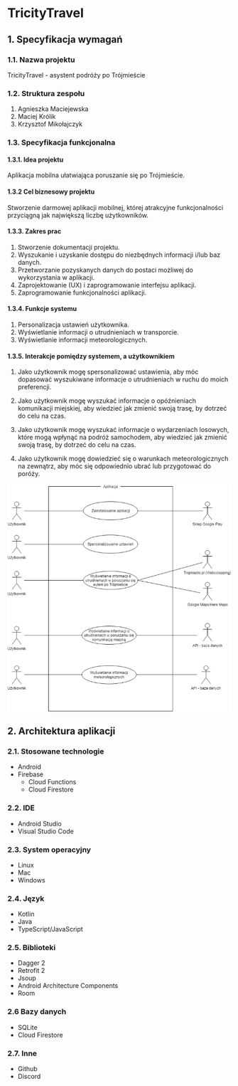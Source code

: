 # TricityTravel

## 1. Specyfikacja wymagań
### 1.1. Nazwa projektu
TricityTravel - asystent podróży po Trójmieście

### 1.2. Struktura zespołu
1. Agnieszka Maciejewska
2. Maciej Królik
3. Krzysztof Mikołajczyk

### 1.3. Specyfikacja funkcjonalna
#### 1.3.1. Idea projektu
Aplikacja mobilna ułatwiająca poruszanie się po Trójmieście.

#### 1.3.2 Cel biznesowy projektu
Stworzenie darmowej aplikacji mobilnej, której atrakcyjne funkcjonalności przyciągną jak największą liczbę użytkowników.

#### 1.3.3. Zakres prac
1. Stworzenie dokumentacji projektu.
2. Wyszukanie i uzyskanie dostępu do niezbędnych informacji i/lub baz danych.
3. Przetworzanie pozyskanych danych do postaci możliwej do wykorzystania w aplikacji.
4. Zaprojektowanie (UX) i zaprogramowanie interfejsu aplikacji.
5. Zaprogramowanie funkcjonalności aplikacji.

#### 1.3.4. Funkcje systemu
1. Personalizacja ustawień użytkownika.
2. Wyświetlanie informacji o utrudnieniach w transporcie.
3. Wyświetlanie informacji meteorologicznych.

#### 1.3.5. Interakcje pomiędzy systemem, a użytkownikiem
1. Jako użytkownik mogę spersonalizować ustawienia, aby móc dopasować wyszukiwane informacje o utrudnieniach w ruchu do moich preferencji.

2. Jako użytkownik mogę wyszukać informacje o opóźnieniach komunikacji miejskiej, aby wiedzieć jak zmienić swoją trasę, by dotrzeć do celu na czas.

3. Jako użytkownik mogę wyszukać informacje o wydarzeniach losowych, które mogą wpłynąć na podróż samochodem, aby wiedzieć jak zmienić swoją trasę, by dotrzeć do celu na czas.

4. Jako użytkownik mogę dowiedzieć się o warunkach meteorologicznych na zewnątrz, aby móc się odpowiednio ubrać lub przygotować do poróży.

![Use cases diagram](/documentation/use_case_diagram.png)

## 2. Architektura aplikacji

### 2.1. Stosowane technologie
* Android
* Firebase
  * Cloud Functions
  * Cloud Firestore

### 2.2. IDE
* Android Studio
* Visual Studio Code

### 2.3. System operacyjny
* Linux
* Mac
* Windows

### 2.4. Język
* Kotlin 
* Java
* TypeScript/JavaScript

### 2.5. Biblioteki
* Dagger 2
* Retrofit 2
* Jsoup
* Android Architecture Components
* Room

### 2.6 Bazy danych
* SQLite
* Cloud Firestore

### 2.7. Inne
* Github
* Discord
